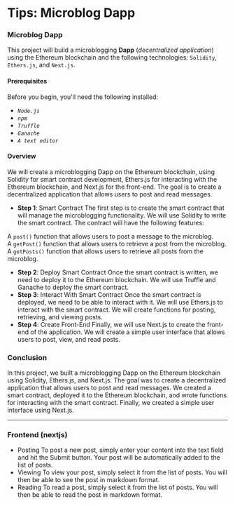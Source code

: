 # Tips: Microblog Dapp

### Microblog Dapp

This project will build a microblogging **Dapp** (_decentralized application_) using the Ethereum blockchain and the following technologies: `Solidity`, `Ethers.js`, and `Next.js`.

#### Prerequisites

Before you begin, you'll need the following installed:

* _`Node.js`_
* _`npm`_
* _`Truffle`_
* _`Ganache`_
* _`A text editor`_

#### Overview

We will create a microblogging Dapp on the Ethereum blockchain, using Solidity for smart contract development, Ethers.js for interacting with the Ethereum blockchain, and Next.js for the front-end. The goal is to create a decentralized application that allows users to post and read messages.

* **Step 1**: Smart Contract The first step is to create the smart contract that will manage the microblogging functionality. We will use Solidity to write the smart contract. The contract will have the following features:

A `post()` function that allows users to post a message to the microblog.\
A `getPost()` function that allows users to retrieve a post from the microblog.\
A `getPosts()` function that allows users to retrieve all posts from the microblog.

* **Step 2**: Deploy Smart Contract Once the smart contract is written, we need to deploy it to the Ethereum blockchain. We will use Truffle and Ganache to deploy the smart contract.
* **Step 3**: Interact With Smart Contract Once the smart contract is deployed, we need to be able to interact with it. We will use Ethers.js to interact with the smart contract. We will create functions for posting, retrieving, and viewing posts.
* **Step 4**: Create Front-End Finally, we will use Next.js to create the front-end of the application. We will create a simple user interface that allows users to post, view, and read posts.

### Conclusion

In this project, we built a microblogging Dapp on the Ethereum blockchain using Solidity, Ethers.js, and Next.js. The goal was to create a decentralized application that allows users to post and read messages. We created a smart contract, deployed it to the Ethereum blockchain, and wrote functions for interacting with the smart contract. Finally, we created a simple user interface using Next.js.

***

### Frontend (nextjs)

* Posting To post a new post, simply enter your content into the text field and hit the Submit button. Your post will be automatically added to the list of posts.
* Viewing To view your post, simply select it from the list of posts. You will then be able to see the post in markdown format.
* Reading To read a post, simply select it from the list of posts. You will then be able to read the post in markdown format.
